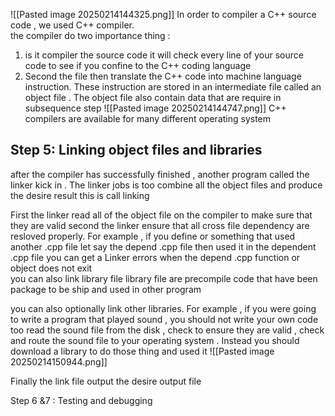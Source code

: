![[Pasted image 20250214144325.png]]
In order to compiler a C++ source code  , we used C++  compiler.  
the compiler do two importance thing : 
1. is it compiler the source code it will check every line of your source code to see if you confine to the C++ coding language 
2. Second the file then translate the C++ code into machine language instruction. These instruction are stored in an intermediate file  called an object file . The object file also contain data that are require  in subsequence step 
![[Pasted image 20250214144747.png]] 
C++ compilers are available for  many different operating system  

## Step 5: Linking object files and libraries 
after  the  compiler has successfully  finished ,  another program called the linker kick in . The linker jobs is too combine all the object files and produce the desire result this is call linking 

First the linker read all of the object file on the compiler to make sure that they are valid 
second the linker ensure that all cross file dependency are resloved properly. For example , if you define or something that used another .cpp file let say the depend .cpp file then used it in the dependent .cpp file you can get a Linker errors when  the depend .cpp function or object does not exit  
you can also link library file   library file are precompile code that have been package to be ship and used in other program 

you can also optionally link other libraries. For example , if you were going to write  a program that played sound , you should not write your own code too read the sound file from the disk , check to ensure they are valid  , check and route the sound file to your operating system  . Instead you should download a library to do those thing and used it 
![[Pasted image 20250214150944.png]]  

Finally the link file output the desire output file 


Step 6 &7 : Testing and debugging 
